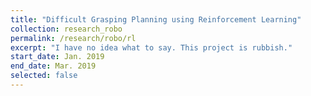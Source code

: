 ```yaml
---
title: "Difficult Grasping Planning using Reinforcement Learning"
collection: research_robo
permalink: /research/robo/rl
excerpt: "I have no idea what to say. This project is rubbish."
start_date: Jan. 2019
end_date: Mar. 2019
selected: false
---
```

